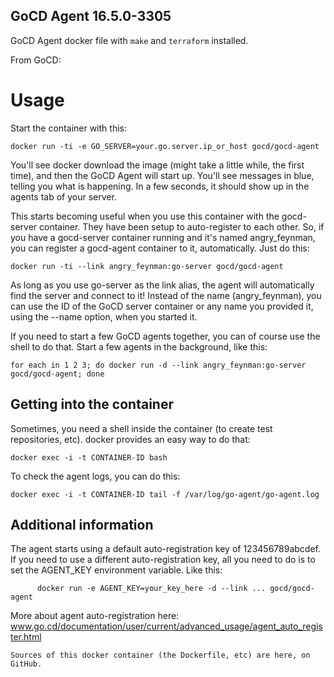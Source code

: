 ## GoCD Agent 16.5.0-3305
GoCD Agent docker file with `make` and `terraform` installed.

From GoCD:
# Usage

Start the container with this:
```
docker run -ti -e GO_SERVER=your.go.server.ip_or_host gocd/gocd-agent
```
You'll see docker download the image (might take a little while, the first time), and then the GoCD Agent will start up. You'll see messages in blue, telling you what is happening. In a few seconds, it should show up in the agents tab of your server.

This starts becoming useful when you use this container with the gocd-server container. They have been setup to auto-register to each other. So, if you have a gocd-server container running and it's named angry_feynman, you can register a gocd-agent container to it, automatically. Just do this:
```
docker run -ti --link angry_feynman:go-server gocd/gocd-agent
```
As
long as you use go-server as the link alias, the agent will automatically find the server and connect to it! Instead of the name (angry_feynman), you can use the ID of the GoCD server container or any name you provided it, using the --name option, when you started it.

If you need to start a few GoCD agents together, you can of course use the shell to do that. Start a few agents in the background, like this:
```
for each in 1 2 3; do docker run -d --link angry_feynman:go-server gocd/gocd-agent; done
```
## Getting into the container

Sometimes, you need a shell inside the container (to create test repositories, etc). docker provides an easy way to do that:
```
docker exec -i -t CONTAINER-ID bash
```
To check the agent logs, you can do this:
```
docker exec -i -t CONTAINER-ID tail -f /var/log/go-agent/go-agent.log
```
## Additional information

The agent starts using a default auto-registration key of 123456789abcdef. If you need to use a different auto-registration key, all you need to do is to set the AGENT_KEY environment variable. Like this:
```
      docker run -e AGENT_KEY=your_key_here -d --link ... gocd/gocd-agent
```
More about agent auto-registration here: www.go.cd/documentation/user/current/advanced_usage/agent_auto_register.html

    Sources of this docker container (the Dockerfile, etc) are here, on GitHub.
